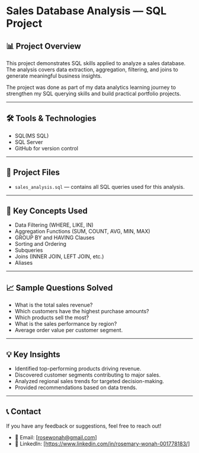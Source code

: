 # Sales Database Analysis — SQL Project

## 📊 Project Overview

This project demonstrates SQL skills applied to analyze a sales database.  
The analysis covers data extraction, aggregation, filtering, and joins to generate meaningful business insights.

The project was done as part of my data analytics learning journey to strengthen my SQL querying skills and build practical portfolio projects.

---

## 🛠️ Tools & Technologies

- SQL(MS SQL)
- SQL Server
- GitHub for version control

---

## 📂 Project Files

- `sales_analysis.sql` — contains all SQL queries used for this analysis.

---

## 📌 Key Concepts Used

- Data Filtering (WHERE, LIKE, IN)
- Aggregation Functions (SUM, COUNT, AVG, MIN, MAX)
- GROUP BY and HAVING Clauses
- Sorting and Ordering
- Subqueries
- Joins (INNER JOIN, LEFT JOIN, etc.)
- Aliases

---

## 📈 Sample Questions Solved

- What is the total sales revenue?
- Which customers have the highest purchase amounts?
- Which products sell the most?
- What is the sales performance by region?
- Average order value per customer segment.

---

## 💡 Key Insights

- Identified top-performing products driving revenue.
- Discovered customer segments contributing to major sales.
- Analyzed regional sales trends for targeted decision-making.
- Provided recommendations based on data trends.

---

## 📞 Contact

If you have any feedback or suggestions, feel free to reach out!

- 📧 Email: [rosewonah@gmail.com]
- 🔗 LinkedIn: [https://www.linkedin.com/in/rosemary-wonah-001778183/]
